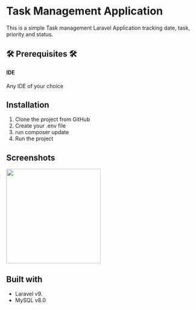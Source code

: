 
# Task Management Application
This is a simple Task management Laravel Application tracking date, task, priority and status. 

## 🛠️ Prerequisites 🛠️
#### IDE
Any IDE of your choice


## Installation

1. Clone the project from GitHub
2. Create your .env file 
3. run composer update
4. Run the project





## Screenshots
<img src="art/gemini_chat_sdk.jpeg"  width="250"/>  


## Built with
- Laravel v9.
- MySQL v8.0
 

  
